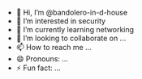 - 👋 Hi, I’m @bandolero-in-d-house
- 👀 I’m interested in security
- 🌱 I’m currently learning networking
- 💞️ I’m looking to collaborate on ...
- 📫 How to reach me ...
- 😄 Pronouns: ...
- ⚡ Fun fact: ...

<!---
bandolero-in-d-house/bandolero-in-d-house is a ✨ special ✨ repository because its `README.md` (this file) appears on your GitHub profile.
You can click the Preview link to take a look at your changes.
--->
